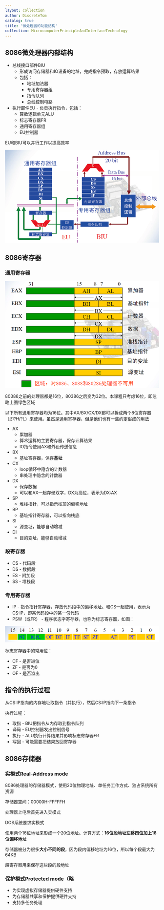 ```yaml
---
layout: collection
author: DiscreteTom
catalog: true
title: '微处理器的功能结构'
collection: MicrocomputerPrincipleAndInterfaceTechnology
---
```


## 8086微处理器内部结构

- 总线接口部件BIU
  - 形成访问存储器和IO设备的地址，完成指令预取，存放运算结果
  - 包括：
    - 地址加法器
    - 专用寄存器组
    - 指令队列
    - 总线控制电路
- 执行部件EU - 负责执行指令，包括：
  - 算数逻辑单元ALU
  - 标志寄存器FR
  - 通用寄存器组
  - EU控制器

EU和BIU可以并行工作以提高效率

![2-1](img/2-1.png)

## 8086寄存器

### 通用寄存器

![2-2](img/2-2.png)

80386之前的处理器都是16位，80386之后变为32位。本课程只考虑16位，即忽略上图绿色区域

以下所有通用寄存器均为16位。其中AX/BX/CX/DX都可以拆成两个8位寄存器（即?H/?L）来使用。虽然是通用寄存器，但是他们也有一些约定俗成的用法

- AX
  - 累加器
  - 算术运算的主要寄存器，保存计算结果
  - IO指令使用AX和外设传送信息
- BX
  - 基址寄存器，保存**基址**
- CX
  - loop循环中隐含的计数器
  - 串处理中隐含的计数器
- DX
  - 保存数据
  - 可以和AX一起存储双字，DX为高位，表示为DX:AX
- SP
  - 堆栈指针，可以指示栈顶的偏移地址
- BP
  - 基址指针寄存器，可以指向栈底
- SI
  - 源变址，能够自动增减
- DI
  - 目的变址，能够自动增减

### 段寄存器

- CS - 代码段
- DS - 数据段
- ES - 附加段
- SS - 堆栈段

### 专用寄存器

- IP - 指令指针寄存器，存放代码段中的偏移地址。和CS一起使用，表示为CS:IP，即某代码段中的某一句代码
- PSW（或FR） - 程序状态字寄存器，也称为标志寄存器，如图：

![2-3](img/2-3.png)

标志寄存器中的常用位：
- CF - 是否进位
- ZF - 是否为0
- OF - 是否溢出

## 指令的执行过程

从CS:IP指向的内存地址取指令（并执行），然后CS:IP指向下一条指令

执行过程：
- 取指 - BIU把指令从内存取到指令队列
- 译码 - EU控制器发出控制信号
- 执行 - ALU执行计算结果并影响标志寄存器FR
- 写回 - 可能需要把结果放回寄存器

## 8086存储器

### 实模式Real-Address mode

8086处理器的存储器模式，使用20位物理地址、单任务工作方式、独占系统所有资源

存储器空间：00000H-FFFFFH

处理器上电后首先进入实模式

DOS系统要求实模式

使用两个16位地址来形成一个20位地址。计算方式：**16位段地址左移四位加上16位偏移地址**

存储器被分为很多**大小不同的段**，因为段内偏移地址为16位，所以每个段最大为64KB

段寄存器用来保存这些段的段地址

### 保护模式Protected mode（略

- 为实现虚拟存储器提供硬件支持
- 为存储器共享和保护提供硬件支持
- 支持多任务处理


